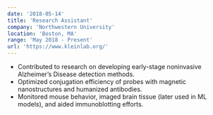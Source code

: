 ```yaml
---
date: '2018-05-14'
title: 'Research Assistant'
company: 'Northwestern University'
location: 'Boston, MA'
range: 'May 2018 - Present'
url: 'https://www.kleinlab.org/'
---
```


- Contributed to research on developing early-stage noninvasive Alzheimer’s Disease detection methods.
- Optimized conjugation efficiency of probes with magnetic nanostructures and humanized antibodies.
- Monitored mouse behavior, imaged brain tissue (later used in ML models), and aided immunoblotting efforts.

